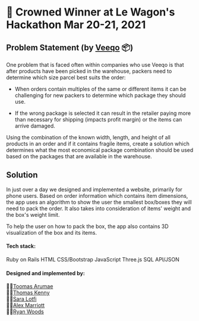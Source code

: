 # 👑 Crowned Winner at Le Wagon's Hackathon Mar 20-21, 2021 

## Problem Statement (by [Veeqo](https://www.veeqo.com) 📦)

One problem that is faced often within companies who use Veeqo is that after products have been picked in the warehouse, packers need to determine which size parcel best suits the order:

-   When orders contain multiples of the same or different items it can be challenging for new packers to determine which package they should use.
    
-   If the wrong package is selected it can result in the retailer paying more than necessary for shipping (impacts profit margin) or the items can arrive damaged.
    
Using the combination of the known width, length, and height of all products in an order and if it contains fragile items, create a solution which determines what the most economical package combination should be used based on the packages that are available in the warehouse.

## Solution
In just over a day we designed and implemented a website, primarily for phone users. Based on order information which contains item dimensions, the app uses an algorithm to show the user the smallest box/boxes they will need to pack the order. It also takes into consideration of items' weight and the box's weight limit. 

To help the user on how to pack the box, the app also contains 3D visualization of the box and its items.

#### Tech stack:
Ruby on Rails
HTML
CSS/Bootstrap
JavaScript
Three.js
SQL
API/JSON


#### Designed and implemented by: 
👨‍💻[Toomas Arumae](https://github.com/tarumae)  
👨‍💻[Thomas Kenny](https://github.com/thomas-kenny)  
👩‍💻[Sara Lotfi](https://github.com/saralotfi)  
👨‍💻[Alex Marriott](https://github.com/A-Marriott)  
👨‍💻[Ryan Woods](https://github.com/RyanofWoods)

